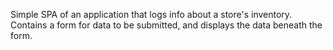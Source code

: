 Simple SPA of an application that logs info about a store's inventory. Contains a form for data to be submitted, and displays the data beneath the form.
